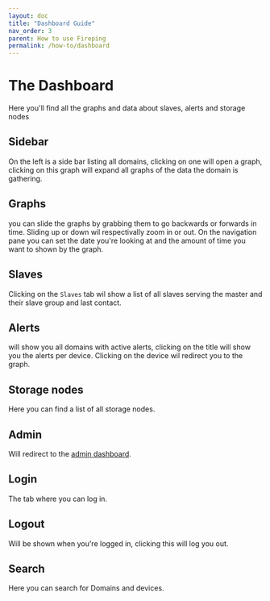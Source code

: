```yaml
---
layout: doc
title: "Dashboard Guide"
nav_order: 3
parent: How to use Fireping
permalink: /how-to/dashboard
---
```


# The Dashboard
Here you'll find all the graphs and data about slaves, alerts and storage nodes

## Sidebar
On the left is a side bar listing all domains, clicking on one will open a graph, clicking on this graph will expand all graphs of the data the domain is gathering.

## Graphs
you can slide the graphs by grabbing them to go backwards or forwards in time. 
Sliding up or down wil respectivally zoom in or out.
On the navigation pane you can set the date you're looking at and the amount of time you want to shown by the graph.

## Slaves
Clicking on the `Slaves` tab wil show a list of all slaves serving the master and their slave group and last contact.

## Alerts
will show you all domains with active alerts, clicking on the title will show you the alerts per device. Clicking on the device wil redirect you to the graph.

## Storage nodes
Here you can find a list of all storage nodes.

## Admin
Will redirect to the [admin dashboard](/fireping/how-to/admin).

## Login
The tab where you can log in.

## Logout
Will be shown when you're logged in, clicking this will log you out.

## Search
Here you can search for Domains and devices.